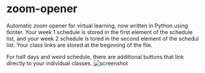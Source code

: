 # zoom-opener
Automatic zoom opener for virtual learning, now written in Python using tkinter. Your week 1 schedule is stored in the first element of the schedule list, and your week 2 schedule is tored in the second element of the schedul list. Your class links are stored at the beginning of the file.

For half days and weird schedule, there are additional buttons that link directly to your individual classes.
![screenshot](https://raw.githubusercontent.com/mmiiles/zoom-opener/python/images/screenshot.png)
